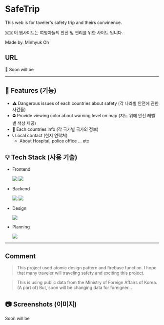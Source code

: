 # SafeTrip

This web is for taveler's safety trip and theirs convinence.

🇰🇷 이 웹사이트는 여행자들의 안전 및 편리를 위한 사이트 입니다.

Made by. Minhyuk Oh

## URL
📎  Soon will be

---
   
## 🔧 Features (기능)

  * ⚠️ Dangerous issues of each countries about safety (각 나라별 안전에 관한 사건들)
  * ⛔ Provide viewing color about warning level on map (지도 위에 안전 레벨별 색상 제공)
  * 📜 Each countries info (각 국가별 국가의 정보)
  * 📞 Local contact (현지 연락처)
    + About Hospital, police office ... etc   
   

## 💡 Tech Stack (사용 기술)

  * Frontend
    
    <img src="https://img.shields.io/badge/React-61DAFB?style=for-the-badge&logo=React&logoColor=black"/>   <img src="https://img.shields.io/badge/Typescript-3178C6?style=for-the-badge&logo=Typescript&logoColor=white"/>

  * Backend

    <img src="https://img.shields.io/badge/Typescript-3178C6?style=for-the-badge&logo=Typescript&logoColor=white"/>  <img src="https://img.shields.io/badge/Firebase function-DD2C00?style=for-the-badge&logo=firebase&logoColor=white"/>

  * Design

    <img src="https://img.shields.io/badge/Figma-F24E1E?style=for-the-badge&logo=figma&logoColor=white"/>

  * Planning

    <img src="https://img.shields.io/badge/Notion-000000?style=for-the-badge&logo=notion&logoColor=white"/>

---

## Comment
  > This project used atomic design pattern and firebase function.
  > I hope that many traveler will traveling safety and exciting this project.

  > This is using public data from the Ministry of Foreign Affairs of Korea. (A part of)
  > But, soon will be changing data for foreigner... 
    
 ## 📷 Screenshots (이미지)
 
  Soon will be

 
